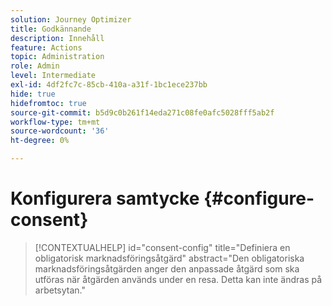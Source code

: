 ```yaml
---
solution: Journey Optimizer
title: Godkännande
description: Innehåll
feature: Actions
topic: Administration
role: Admin
level: Intermediate
exl-id: 4df2fc7c-85cb-410a-a31f-1bc1ece237bb
hide: true
hidefromtoc: true
source-git-commit: b5d9c0b261f14eda271c08fe0afc5028fff5ab2f
workflow-type: tm+mt
source-wordcount: '36'
ht-degree: 0%

---
```


# Konfigurera samtycke {#configure-consent}

>[!CONTEXTUALHELP]
>id="consent-config"
>title="Definiera en obligatorisk marknadsföringsåtgärd"
>abstract="Den obligatoriska marknadsföringsåtgärden anger den anpassade åtgärd som ska utföras när åtgärden används under en resa. Detta kan inte ändras på arbetsytan."
